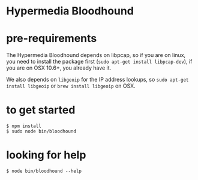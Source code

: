 # Hypermedia Bloodhound

# pre-requirements

The Hypermedia Bloodhound depends on libpcap, so if you are on linux, you need to install the package first (```sudo apt-get install libpcap-dev```), if you are on OSX 10.6+, you already have it.

We also depends on ```libgeoip``` for the IP address lookups, so ```sudo apt-get install libgeoip``` or ```brew install libgeoip``` on OSX.

# to get started

```
$ npm install
$ sudo node bin/bloodhound
```

# looking for help

```
$ node bin/bloodhound --help
```
